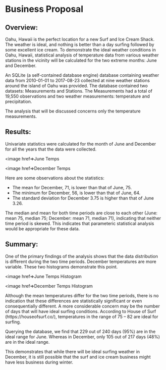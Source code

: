 # Business Proposal
## Overview:
<p>Oahu, Hawaii is the perfect location for a new Surf and Ice Cream Shack.  The weather is ideal, and nothing is better than a day surfing followed by some excellent ice cream.   To demonstrate the ideal weather conditions in Oahu, Hawaii, statistical analysis of temperature data from various weather stations in the vicinity will be calculated for the two extreme months: June and December. </p>

<p>An SQLite (a self-contained database engine) database containing weather data from 2010-01-01 to 2017-08-23 collected at nine weather stations around the island of Oahu was provided.  The database contained two datasets: Measurements and Stations.  The Measurements had a total of 19,550 observations and two weather measurements: temperature and precipitation.</p>

<p>The analysis that will be discussed concerns only the temperature measurements.</p>

## Results:

<p>Univariate statistics were calculated for the month of June and December for all the years that the data were collected.</p>

<image href=>June Temps</image>

<image href=>December Temps</image>

<p>Here are some observations about the statistics:</p>
<ul>
<li>The mean for December, 71, is lower than that of June, 75.</li>
<li>The minimum for December, 56, is lower than that of June, 64.</li>
<li>The standard deviation for December 3.75 is higher than that of June 3.26.</li>
</ul> 

<p>The median and mean for both time periods are close to each other (June: mean 75, median 75; December: mean 71, median 71), indicating that neither time period is skewed.  This indicates that parameteric statistical analysis would be appropriate for these data.</p>

## Summary: 

<p>One of the primary findings of the analysis shows that the data distribution is different during the two time periods.  December temperatures are more variable.  These two histograms demonstrate this point.</p>

<image href=>June Temps Histogram</image>

<image href=>December Temps Histogram</image>

<p>Although the mean temperatures differ for the two time periods, there is no indication that these differences are statistically significant or even consequentially different.  A more considerable concern may be the number of days that will have ideal surfing conditions.  According to House of Surf (https://houseofsurf.co/), temperatures in the range of 75 – 82 are ideal for surfing.</p>

<p>Querying the database, we find that 229 out of 240 days (95%) are in the ideal range for June.  Whereas in December, only 105 out of 217 days (48%) are in the ideal range.  </p>

<p>This demonstrates that while there will be ideal surfing weather in December, it is still possible that the surf and ice cream business might have less business during winter.</p>